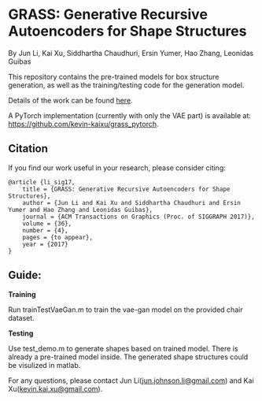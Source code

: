 # GRASS: Generative Recursive Autoencoders for Shape Structures

By Jun Li, Kai Xu, Siddhartha Chaudhuri, Ersin Yumer, Hao Zhang, Leonidas Guibas

This repository contains the pre-trained models for box structure generation, as well as the training/testing code for the generation model.

Details of the work can be found [here](http://kevinkaixu.net/projects/grass.html).

A PyTorch implementation (currently with only the VAE part) is available at: https://github.com/kevin-kaixu/grass_pytorch.

## Citation

If you find our work useful in your research, please consider citing:
   
    @article {li_sig17,
        title = {GRASS: Generative Recursive Autoencoders for Shape Structures},
        author = {Jun Li and Kai Xu and Siddhartha Chaudhuri and Ersin Yumer and Hao Zhang and Leonidas Guibas},
        journal = {ACM Transactions on Graphics (Proc. of SIGGRAPH 2017)},
        volume = {36},
        number = {4},
        pages = {to appear},
        year = {2017}
    }

## Guide:

**Training**

Run trainTestVaeGan.m to train the vae-gan model on the provided chair dataset.

**Testing**

Use test_demo.m to generate shapes based on trained model. There is already a pre-trained model inside. The generated shape structures could be visulized in matlab.


For any questions, please contact Jun Li(jun.johnson.li@gmail.com) and Kai Xu(kevin.kai.xu@gmail.com).
